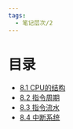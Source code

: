 ```yaml
---
tags:
  - 笔记层次/2
---
```

# 目录

- [8.1 CPU的结构](0203-计算机组成原理/08-CPU的结构和功能/8.1%20CPU的结构.md)
- [8.2 指令周期](0203-计算机组成原理/08-CPU的结构和功能/8.2%20指令周期.md)
- [8.3 指令流水](0203-计算机组成原理/08-CPU的结构和功能/8.3%20指令流水.md)
- [8.4 中断系统](0203-计算机组成原理/08-CPU的结构和功能/8.4%20中断系统.md)

# 